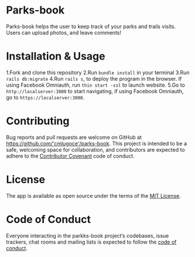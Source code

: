 # Parks-book

Parks-book helps the user to keep track of your parks and trails visits. Users can upload photos, and leave comments!

# Installation & Usage
 1.Fork and clone this repository
 2.Run `bundle install` in your terminal
 3.Run `rails db:migrate`
 4.Run `rails s`, to deploy the program in the browser. If using Facebook Omniauth, run `thin start -ssl` to launch website.
 5.Go to `http://localserver:3000` to start navigating, if using Facebook Omniauth, go to `https://localserver:3000`.

# Contributing
Bug reports and pull requests are welcome on GitHub at https://github.com/'cmlugoce'/parks-book. This project is intended to be a safe, welcoming space for collaboration, and contributors are expected to adhere to the [Contributor Covenant](https://gist.github.com/PurpleBooth/b24679402957c63ec426#contributing) code of conduct.

# License
The app is available as open source under the terms of the [MIT License](https://opensource.org/licenses/MIT).

# Code of Conduct

Everyone interacting in the parkks-book project’s codebases, issue trackers, chat rooms and mailing lists is expected to follow the [code of conduct](https://github.com/cmlugoce/wanderer/blob/master/wanderer/CODE_OF_CONDUCT.md).